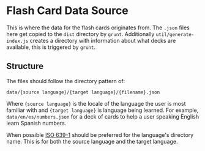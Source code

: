 # Flash Card Data Source

This is where the data for the flash cards originates from. The `.json` files here get copied to the `dist` directory by `grunt`. Additionally `util/generate-index.js` creates a directory with information about what decks are available, this is triggered by `grunt`.


## Structure

The files should follow the directory pattern of:

```
data/{source language}/{target language}/{filename}.json
```

Where `{source language}` is the locale of the language the user is most familiar with and `{target language}` is language being learned. For example, `data/en/es/numbers.json` for a deck of cards to help a user speaking English learn Spanish numbers.

When possible [ISO 639-1](https://en.wikipedia.org/wiki/List_of_ISO_639-1_codes) should be preferred for the language's directory name. This is for both the source language and the target language.
